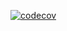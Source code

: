 [![codecov](https://codecov.io/gh/sentryadam0000345/codecov-demo/graph/badge.svg?token=E3VFIbYARP)](https://app.codecov.io/gh/sentryadam0000345/codecov-demo)
